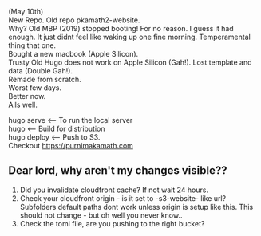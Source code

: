 (May 10th)  
New Repo. Old repo pkamath2-website.    
Why? Old MBP (2019) stopped booting! For no reason. I guess it had enough. It just didnt feel like waking up one fine morning. Temperamental thing that one.    
Bought a new macbook (Apple Silicon).   
Trusty Old Hugo does not work on Apple Silicon (Gah!). Lost template and data (Double Gah!).   
Remade from scratch.   
Worst few days.   
Better now.   
Alls well.   
  
     

hugo serve <-- To run the local server  
hugo <-- Build for distribution  
hugo deploy <-- Push to S3.   
Checkout https://purnimakamath.com  

## Dear lord, why aren't my changes visible??
1. Did you invalidate cloudfront cache? If not wait 24 hours.    
2. Check your cloudfront origin - is it set to <domain name>-s3-website-<region> like url? Subfolders default paths dont work unless origin is setup like this. This should not change - but oh well you never know..   
3. Check the toml file, are you pushing to the right bucket?   
